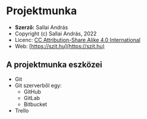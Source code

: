 # Projektmunka

* **Szerző:** Sallai András
* Copyright (c) Sallai András, 2022
* Licenc: [CC Attribution-Share Alike 4.0 International](https://creativecommons.org/licenses/by-sa/4.0/)
* Web: [https://szit.hu](https://szit.hu)

## A projektmunka eszközei

* Git
* Git szerverből egy:
  * GitHub
  * GitLab
  * Bitbucket
* Trello
